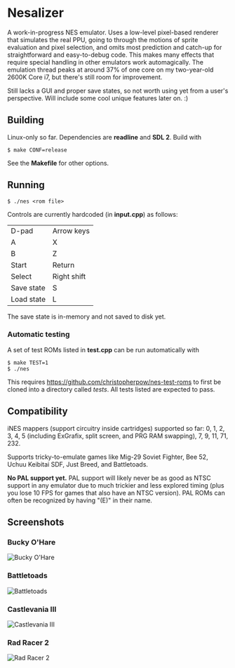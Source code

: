 # Nesalizer #

A work-in-progress NES emulator. Uses a low-level pixel-based renderer that
simulates the real PPU, going to through the motions of sprite evaluation and
pixel selection, and omits most prediction and catch-up for straightforward and
easy-to-debug code. This makes many effects that require special handling in
other emulators work automagically. The emulation thread peaks at around 37% of
one core on my two-year-old 2600K Core i7, but there's still room for
improvement.

Still lacks a GUI and proper save states, so not worth using yet from a user's
perspective. Will include some cool unique features later on. :)

## Building ##

Linux-only so far. Dependencies are <b>readline</b> and <b>SDL 2</b>. Build
with

    $ make CONF=release

See the <b>Makefile</b> for other options.

## Running ##

    $ ./nes <rom file>

Controls are currently hardcoded (in <b>input.cpp</b>) as follows:

<table>
  <tr><td>D-pad </td><td>Arrow keys </td></tr>
  <tr><td>A         </td><td>X          </td></tr>
  <tr><td>B         </td><td>Z          </td></tr>
  <tr><td>Start     </td><td>Return     </td></tr>
  <tr><td>Select    </td><td>Right shift</td></tr>
  <tr><td>Save state</td><td>S          </td></tr>
  <tr><td>Load state</td><td>L          </td></tr>
</table>

The save state is in-memory and not saved to disk yet.

### Automatic testing ###

A set of test ROMs listed in <b>test.cpp</b> can be run automatically with

    $ make TEST=1
    $ ./nes

This requires https://github.com/christopherpow/nes-test-roms to first be
cloned into a directory called <i>tests</i>. All tests listed are expected to
pass.

## Compatibility ##

iNES mappers (support circuitry inside cartridges) supported so far: 0, 1, 2, 3, 4, 5 (including ExGrafix, split screen, and PRG RAM swapping), 7, 9, 11, 71, 232.

Supports tricky-to-emulate games like Mig-29 Soviet Fighter, Bee 52, Uchuu Keibitai SDF, Just Breed, and Battletoads.

<b>No PAL support yet.</b> PAL support will likely never be as good as NTSC support in any emulator due to much
trickier and less explored timing (plus you lose 10 FPS for games that also have an NTSC version). PAL ROMs can
often be recognized by having "(E)" in their name.

## Screenshots ##

### Bucky O'Hare ###

![Bucky O'Hare](https://raw.github.com/ulfalizer/nesalizer/screenshots/bucky.png)

### Battletoads ###

![Battletoads](https://raw.github.com/ulfalizer/nesalizer/screenshots/battletoads.png)

### Castlevania III ###

![Castlevania III](https://raw.github.com/ulfalizer/nesalizer/screenshots/cv3.png)

### Rad Racer 2 ###

![Rad Racer 2](https://raw.github.com/ulfalizer/nesalizer/screenshots/radracer2.png)
